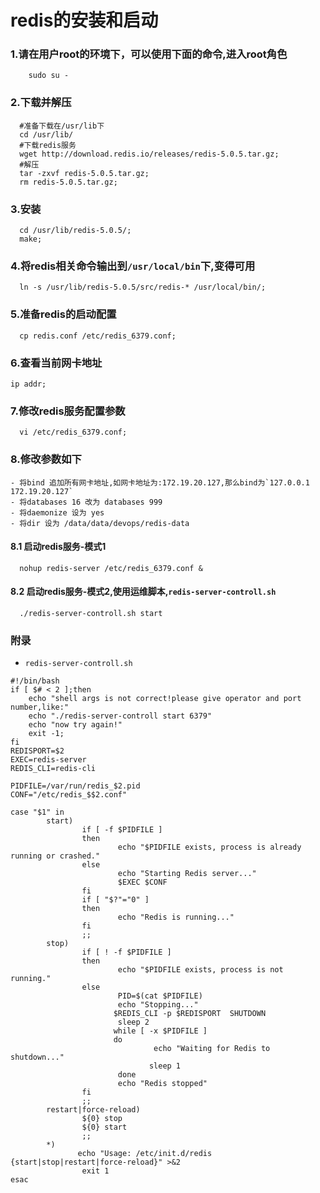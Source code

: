 # redis的安装和启动
### 1.请在用户root的环境下，可以使用下面的命令,进入root角色
```shell
	sudo su -
```
### 2.下载并解压
```shell
  #准备下载在/usr/lib下
  cd /usr/lib/
  #下载redis服务
  wget http://download.redis.io/releases/redis-5.0.5.tar.gz;
  #解压
  tar -zxvf redis-5.0.5.tar.gz;
  rm redis-5.0.5.tar.gz;
```
### 3.安装
```shell
  cd /usr/lib/redis-5.0.5/;
  make;
```
### 4.将redis相关命令输出到`/usr/local/bin`下,变得可用
```shell
  ln -s /usr/lib/redis-5.0.5/src/redis-* /usr/local/bin/;
```
### 5.准备redis的启动配置
```shell
  cp redis.conf /etc/redis_6379.conf;
```
### 6.查看当前网卡地址
```
ip addr;
```
### 7.修改redis服务配置参数
```shell
  vi /etc/redis_6379.conf;
```

### 8.修改参数如下
	- 将bind 追加所有网卡地址,如网卡地址为:172.19.20.127,那么bind为`127.0.0.1 172.19.20.127`
	- 将databases 16 改为 databases 999
	- 将daemonize 设为 yes
	- 将dir 设为 /data/data/devops/redis-data
#### 8.1 启动redis服务-模式1
```shell
  nohup redis-server /etc/redis_6379.conf &
```
#### 8.2 启动redis服务-模式2,使用运维脚本,`redis-server-controll.sh`
```shell
  ./redis-server-controll.sh start
```
### 附录
- `redis-server-controll.sh`
```shell
#!/bin/bash
if [ $# < 2 ];then
	echo "shell args is not correct!please give operator and port number,like:"
	echo "./redis-server-controll start 6379"
	echo "now try again!"
	exit -1;
fi
REDISPORT=$2
EXEC=redis-server 
REDIS_CLI=redis-cli
 
PIDFILE=/var/run/redis_$2.pid
CONF="/etc/redis_$$2.conf"  

case "$1" in 
        start)   
                if [ -f $PIDFILE ]   
                then   
                        echo "$PIDFILE exists, process is already running or crashed."  
                else  
                        echo "Starting Redis server..."  
                        $EXEC $CONF   
                fi   
                if [ "$?"="0" ]   
                then   
                        echo "Redis is running..."  
                fi   
                ;;   
        stop)   
                if [ ! -f $PIDFILE ]   
                then   
                        echo "$PIDFILE exists, process is not running."  
                else  
                        PID=$(cat $PIDFILE)   
                        echo "Stopping..."  
                       $REDIS_CLI -p $REDISPORT  SHUTDOWN    
                        sleep 2  
                       while [ -x $PIDFILE ]   
                       do  
                                echo "Waiting for Redis to shutdown..."  
                               sleep 1  
                        done   
                        echo "Redis stopped"  
                fi   
                ;;   
        restart|force-reload)   
                ${0} stop   
                ${0} start   
                ;;   
        *)   
               echo "Usage: /etc/init.d/redis {start|stop|restart|force-reload}" >&2  
                exit 1  
esac
```